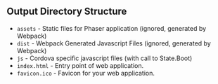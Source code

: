 ## Output Directory Structure

* `assets` - Static files for Phaser application (ignored, generated by Webpack)
* `dist` - Webpack Generated Javascript Files (ignored, generated by Webpack)
* `js` - Cordova specific javascript files (with call to State.Boot)
* `index.html` - Entry point of web application.
* `favicon.ico` - Favicon for your web application.

